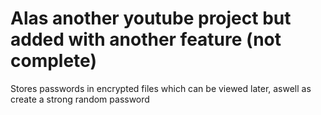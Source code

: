# Alas another youtube project but added with another feature (not complete)
Stores passwords in encrypted files which can be viewed later, aswell as create a strong random password